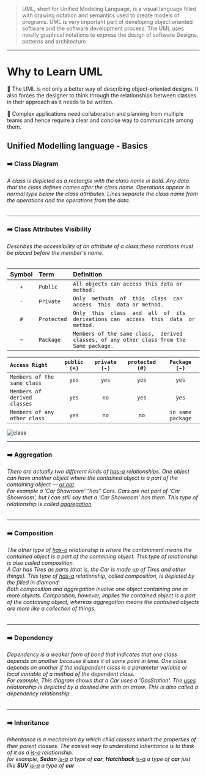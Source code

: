 > UML, short for Unified Modeling Language, is a visual language filled with drawing notation and semantics used to create models of programs. UML is very important part of developing object oriented software and the software development process. The UML uses mostly graphical notations to express the design of software Designs, patterns and architecture.

***

# Why to Learn UML

:small_orange_diamond: The UML is not only a better way of describing object-oriented designs. It also forces the designer to think through the relationships between classes in their approach as it needs to be written.

:small_orange_diamond: Complex applications need collaboration and planning from multiple teams and hence require a clear and concise way to communicate among them.

## Unified Modelling language - Basics

### :arrow_right: Class Diagram

<h6>A class is depicted as a rectangle with the class name in bold. Any data that the class defines comes after the class name. Operations appear in normal type below the class attributes. Lines separate the class name from the operations and the operations from the data.</h6>

***

### :arrow_right: Class Attributes Visibility

<h6>Describes the accessibility of an attribute of a class,these notations must be placed before the member's name.</h6>

| Symbol| Term        | Definition |
| :-:   | :---------- | :--- |
| `+`   | `Public`    | `All objects can access this data or method.`
| `-`   | `Private`   | `Only  methods  of  this  class  can  access  this  data or method.`|
| `#`   | `Protected` | `Only  this  class  and  all  of  its  derivations can  access  this  data  or  method.` |
| `~`   | `Package`   | `Members of the same class,  derived classes, of any other class from the Same package.`|

| `Access Right`|`public (+)`|`private (-)`| `protected (#)`| `Package (~)`  |
| :------------ |:---------: | :-----------: | :-----------: | :-----------: |
| `Members of the same class` | `yes`  |`yes` |	`yes` |	`yes`  |
| `Members of derived classes`| `yes`  |`no`  |	`yes` |	`yes`  |
| `Members of any other class`| `yes`  |`no`  |	`no`  |	`in same package` |


![class](https://user-images.githubusercontent.com/24829816/72670081-b9f82c80-3a52-11ea-91d1-c575ee525f67.png)

***

### :arrow_right: Aggregation

<h6>There are actually  two  different  kinds  of  <u><i>has-a</i></u> relationships. One object can have another object where the contained object is a part of  the containing object — <u>or not</u>.<br>
For example a 'Car Showroom' "has" Cars. Cars are not part of 'Car Showroom', but I can still  say  that a  'Car Showroom'  has  them.  This  type  of  relationship  is  called  <u>aggregation</u>.

</h6>


***


### :arrow_right: Composition

<h6>The  other  type  of <u>has-a</u> relationship  is  where  the  containment  means the contained object is a part of the containing object. This type of relationship is also called composition.<br>
A  Car  has  Tires  as  parts  (that  is,  the  Car  is  made  up  of  Tires  and  other  things).  This  type  of  <u>has-a</u> relationship, called composition, is  depicted  by  the  filled  in  diamond.<br>
Both  composition  and  aggregation  involve  one  object  containing  one  or  more  objects.  Composition,  however,  implies  the  contained  object  is  a  part  of  the  containing  object,  whereas  aggregation  means  the  contained  objects  are  more  like  a  collection  of  things. 
</h6>

***


### :arrow_right: Dependency

<h6>
Dependency is a weaker form of bond that indicates that one class depends on another because it uses it at some point in time. One class depends on another if the independent class is a parameter variable or local variable of a method of the dependent class.<br>
For example, This  diagram shows that a Car uses a 'GasStation'. The <u>uses</u> relationship  is  depicted  by  a  dashed  line  with  an  arrow.  This  is  also  called  a  dependency relationship.
</h6>

***

### :arrow_right: Inheritance

<h6>Inheritance is a mechanism by which child classes inherit the properties of their parent classes. The easiest way to understand Inheritance is to think of it as a <u>is-a</u> relationship.<br>
for example, <b>Sedan</b> <u>is-a</u> a type of <b>car</b>, <b>Hatchback </b> <u>is-a</u> a type of <b>car</b> just like <b>SUV</b> <u>is-a</u> a type of <b>car</b></h6>

